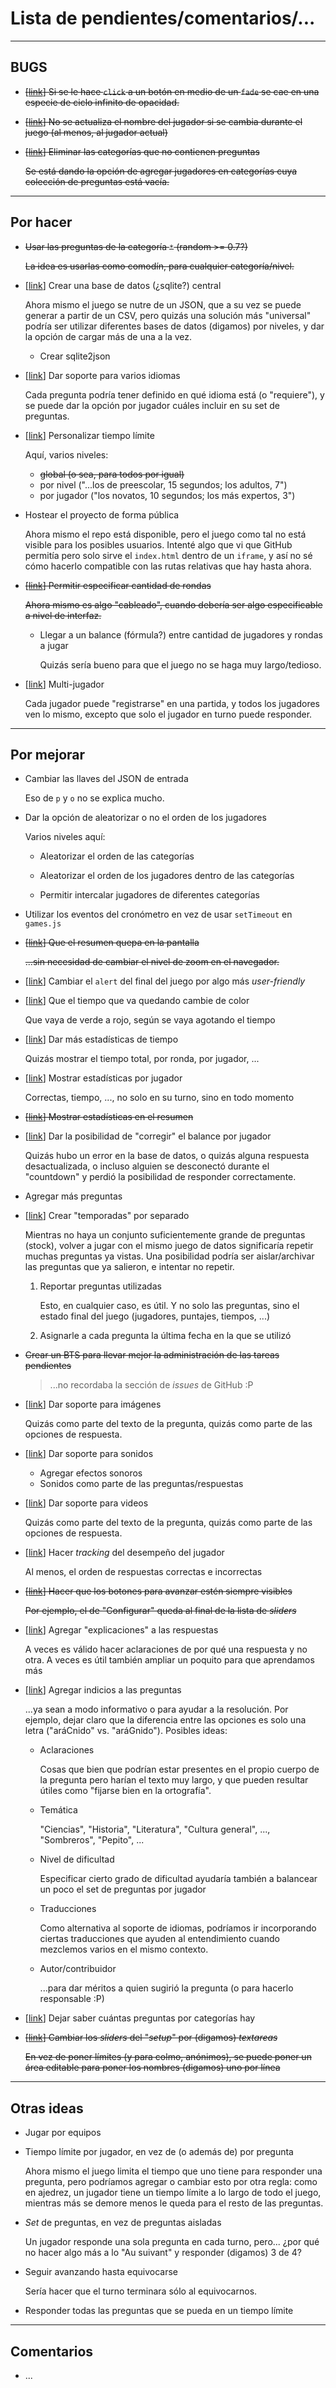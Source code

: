 # Lista de pendientes/comentarios/...


---
## BUGS
* ~~[[link](https://github.com/arencinosa/yo-me-la-se/issues/1)] Si se le hace `click` a un botón en medio de un `fade` se cae en una especie de ciclo infinito de opacidad.~~

* ~~[[link](https://github.com/arencinosa/yo-me-la-se/issues/2)] No se actualiza el nombre del jugador si se cambia durante el juego (al menos, al jugador actual)~~

* ~~[[link](https://github.com/arencinosa/yo-me-la-se/issues/25)] Eliminar las categorías que no contienen preguntas~~

  ~~Se está dando la opción de agregar jugadores en categorías cuya colección de preguntas está vacía.~~

---
## Por hacer
* ~~Usar las preguntas de la categoría `*` (random >= 0.7?)~~

  ~~La idea es usarlas como comodín, para cualquier categoría/nivel.~~

* [[link](https://github.com/arencinosa/yo-me-la-se/issues/10)] Crear una base de datos (¿sqlite?) central

  Ahora mismo el juego se nutre de un JSON, que a su vez se puede generar a partir de un CSV, pero quizás una solución más "universal" podría ser utilizar diferentes bases de datos (digamos) por niveles, y dar la opción de cargar más de una a la vez.

  * Crear sqlite2json

* [[link](https://github.com/arencinosa/yo-me-la-se/issues/11)] Dar soporte para varios idiomas

  Cada pregunta podría tener definido en qué idioma está (o "requiere"), y se puede dar la opción por jugador cuáles incluir en su set de preguntas.

* [[link](https://github.com/arencinosa/yo-me-la-se/issues/3)] Personalizar tiempo límite

  Aquí, varios niveles:

  * ~~global (o sea, para todos por igual)~~
  * por nivel ("...los de preescolar, 15 segundos; los adultos, 7")
  * por jugador ("los novatos, 10 segundos; los más expertos, 3")

* Hostear el proyecto de forma pública

  Ahora mismo el repo está disponible, pero el juego como tal no está visible para los posibles usuarios. Intenté algo que vi que GitHub permitía pero solo sirve el `index.html` dentro de un `iframe`, y así no sé cómo hacerlo compatible con las rutas relativas que hay hasta ahora.

* ~~[[link](https://github.com/arencinosa/yo-me-la-se/issues/12)] Permitir especificar cantidad de rondas~~

  ~~Ahora mismo es algo "cableado", cuando debería ser algo especificable a nivel de interfaz.~~
  
  * Llegar a un balance (fórmula?) entre cantidad de jugadores y rondas a jugar
  
    Quizás sería bueno para que el juego no se haga muy largo/tedioso.

* [[link](https://github.com/arencinosa/yo-me-la-se/issues/13)] Multi-jugador

  Cada jugador puede "registrarse" en una partida, y todos los jugadores ven lo mismo, excepto que solo el jugador en turno puede responder.


---
## Por mejorar

* Cambiar las llaves del JSON de entrada

  Eso de `p` y `o` no se explica mucho.

* Dar la opción de aleatorizar o no el orden de los jugadores

  Varios niveles aquí:

  * Aleatorizar el orden de las categorías

  * Aleatorizar el orden de los jugadores dentro de las categorías

  * Permitir intercalar jugadores de diferentes categorías

* Utilizar los eventos del cronómetro en vez de usar `setTimeout` en  `games.js`

* ~~[[link](https://github.com/arencinosa/yo-me-la-se/issues/4)] Que el resumen quepa en la pantalla~~

  ~~...sin necesidad de cambiar el nivel de zoom en el navegador.~~

* [[link](https://github.com/arencinosa/yo-me-la-se/issues/5)] Cambiar el `alert` del final del juego por algo más _user-friendly_

* [[link](https://github.com/arencinosa/yo-me-la-se/issues/14)] Que el tiempo que va quedando cambie de color

  Que vaya de verde a rojo, según se vaya agotando el tiempo

* [[link](https://github.com/arencinosa/yo-me-la-se/issues/15)] Dar más estadísticas de tiempo

  Quizás mostrar el tiempo total, por ronda, por jugador, ...

* [[link](https://github.com/arencinosa/yo-me-la-se/issues/16)] Mostrar estadísticas por jugador

  Correctas, tiempo, ..., no solo en su turno, sino en todo momento

* ~~[[link](https://github.com/arencinosa/yo-me-la-se/issues/6)] Mostrar estadísticas en el resumen~~

* [[link](https://github.com/arencinosa/yo-me-la-se/issues/17)] Dar la posibilidad de "corregir" el balance por jugador

  Quizás hubo un error en la base de datos, o quizás alguna respuesta desactualizada, o incluso alguien se desconectó durante el "countdown" y perdió la posibilidad de responder correctamente.

* Agregar más preguntas

* [[link](https://github.com/arencinosa/yo-me-la-se/issues/18)] Crear "temporadas" por separado

  Mientras no haya un conjunto suficientemente grande de preguntas (stock), volver a jugar con el mismo juego de datos significaría repetir muchas preguntas ya vistas. Una posibilidad podría ser aislar/archivar las preguntas que ya salieron, e intentar no repetir.

  1. Reportar preguntas utilizadas

     Esto, en cualquier caso, es útil. Y no solo las preguntas, sino el estado final del juego (jugadores, puntajes, tiempos, ...)
  
  2. Asignarle a cada pregunta la última fecha en la que se utilizó

* ~~Crear un BTS para llevar mejor la administración de las tareas pendientes~~

  >...no recordaba la sección de _issues_ de GitHub :P

* [[link](https://github.com/arencinosa/yo-me-la-se/issues/7)] Dar soporte para imágenes

   Quizás como parte del texto de la pregunta, quizás como parte de las opciones de respuesta.

* [[link](https://github.com/arencinosa/yo-me-la-se/issues/8)] Dar soporte para sonidos

  * Agregar efectos sonoros
  * Sonidos como parte de las preguntas/respuestas

* [[link](https://github.com/arencinosa/yo-me-la-se/issues/9)] Dar soporte para videos

   Quizás como parte del texto de la pregunta, quizás como parte de las opciones de respuesta.

* [[link](https://github.com/arencinosa/yo-me-la-se/issues/19)] Hacer _tracking_ del desempeño del jugador

  Al menos, el orden de respuestas correctas e incorrectas

* ~~[[link](https://github.com/arencinosa/yo-me-la-se/issues/20)] Hacer que los botones para avanzar estén siempre visibles~~

  ~~Por ejemplo, el de "Configurar" queda al final de la lista de _sliders_~~

* [[link](https://github.com/arencinosa/yo-me-la-se/issues/21)] Agregar "explicaciones" a las respuestas

  A veces es válido hacer aclaraciones de por qué una respuesta y no otra. A veces es útil también ampliar un poquito para que aprendamos más

* [[link](https://github.com/arencinosa/yo-me-la-se/issues/22)] Agregar indicios a las preguntas

  ...ya sean a modo informativo o para ayudar a la resolución. Por ejemplo, dejar claro que la diferencia entre las opciones es solo una letra ("aráCnido" vs. "aráGnido"). Posibles ideas:

  * Aclaraciones

    Cosas que bien que podrían estar presentes en el propio cuerpo de la pregunta pero harían el texto muy largo, y que pueden resultar útiles como "fijarse bien en la ortografía".

  * Temática

    "Ciencias", "Historia", "Literatura", "Cultura general", ..., "Sombreros", "Pepito", ...

  * Nivel de dificultad

    Especificar cierto grado de dificultad ayudaría también a balancear un poco el set de preguntas por jugador

  * Traducciones

    Como alternativa al soporte de idiomas, podríamos ir incorporando ciertas traducciones que ayuden al entendimiento cuando mezclemos varios en el mismo contexto.

  * Autor/contribuidor

    ...para dar méritos a quien sugirió la pregunta (o para hacerlo responsable :P)

* [[link](https://github.com/arencinosa/yo-me-la-se/issues/23)] Dejar saber cuántas preguntas por categorías hay

* ~~[[link](https://github.com/arencinosa/yo-me-la-se/issues/24)] Cambiar los _sliders_ del "_setup_" por (digamos) _textareas_~~

  ~~En vez de poner límites (y para colmo, anónimos), se puede poner un área editable para poner los nombres (digamos) uno por línea~~

---
## Otras ideas

* Jugar por equipos

* Tiempo límite por jugador, en vez de (o además de) por pregunta

   Ahora mismo el juego limita el tiempo que uno tiene para responder una pregunta, pero podríamos agregar o cambiar esto por otra regla: como en ajedrez, un jugador tiene un tiempo límite a lo largo de todo el juego, mientras más se demore menos le queda para el resto de las preguntas.

* _Set_ de preguntas, en vez de preguntas aisladas

   Un jugador responde una sola pregunta en cada turno, pero... ¿por qué no hacer algo más a lo "Au suivant" y responder (digamos) 3 de 4?

* Seguir avanzando hasta equivocarse

   Sería hacer que el turno terminara sólo al equivocarnos.

* Responder todas las preguntas que se pueda en un tiempo límite

---
## Comentarios
* ...